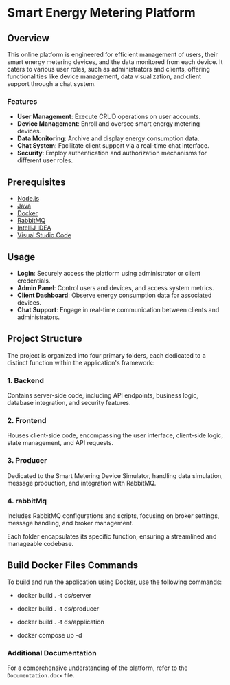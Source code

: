 # Smart Energy Metering Platform

## Overview
This online platform is engineered for efficient management of users, their smart energy metering devices, and the data monitored from each device. It caters to various user roles, such as administrators and clients, offering functionalities like device management, data visualization, and client support through a chat system.

### Features

- **User Management**: Execute CRUD operations on user accounts.
- **Device Management**: Enroll and oversee smart energy metering devices.
- **Data Monitoring**: Archive and display energy consumption data.
- **Chat System**: Facilitate client support via a real-time chat interface.
- **Security**: Employ authentication and authorization mechanisms for different user roles.

## Prerequisites

- [Node.js](https://nodejs.org/)
- [Java](https://www.java.com/)
- [Docker](https://www.docker.com/)
- [RabbitMQ](https://www.rabbitmq.com/)
- [IntelliJ IDEA](https://www.jetbrains.com/idea/)
- [Visual Studio Code](https://code.visualstudio.com/)

## Usage

- **Login**: Securely access the platform using administrator or client credentials.
- **Admin Panel**: Control users and devices, and access system metrics.
- **Client Dashboard**: Observe energy consumption data for associated devices.
- **Chat Support**: Engage in real-time communication between clients and administrators.

## Project Structure

The project is organized into four primary folders, each dedicated to a distinct function within the application's framework:

### 1. Backend
Contains server-side code, including API endpoints, business logic, database integration, and security features.

### 2. Frontend
Houses client-side code, encompassing the user interface, client-side logic, state management, and API requests.

### 3. Producer
Dedicated to the Smart Metering Device Simulator, handling data simulation, message production, and integration with RabbitMQ.

### 4. rabbitMq
Includes RabbitMQ configurations and scripts, focusing on broker settings, message handling, and broker management.

Each folder encapsulates its specific function, ensuring a streamlined and manageable codebase.

## Build Docker Files Commands

To build and run the application using Docker, use the following commands:

- docker build . -t ds/server

- docker build . -t ds/producer

- docker build . -t ds/application

- docker compose up -d

### Additional Documentation

For a comprehensive understanding of the platform, refer to the `Documentation.docx` file.

